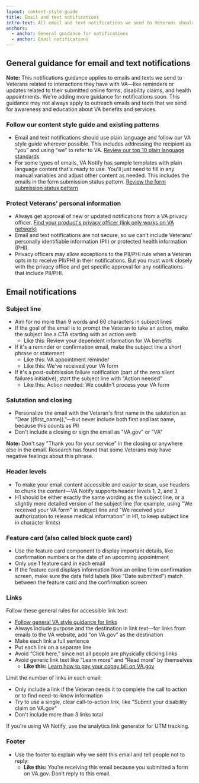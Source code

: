 ```yaml
---
layout: content-style-guide
title: Email and text notifications
intro-text: All email and text notifications we send to Veterans should be trustworthy, actionable, and easy to understand. 
anchors:
  - anchor: General guidance for notifications
  - anchor: Email notifications
---
```


## General guidance for email and text notifications

**Note:** This notifications guidance applies to emails and texts we send to Veterans related to interactions they have with VA—like reminders or updates related to their submitted online forms, disability claims, and health appointments. We're adding more guidance for notifications soon. This guidance may not always apply to outreach emails and texts that we send for awareness and education about VA benefits and services. 

### Follow our content style guide and existing patterns
* Email and text notifications should use plain language and follow our VA style guide wherever possible. This includes addressing the recipient as “you” and using “we” to refer to VA. [Review our top 10 plain language standards](https://design.va.gov/content-style-guide/plain-language/#top-10-va-plain-language-standards)
* For some types of emails, VA Notify has sample templates with plain language content that's ready to use. You'll just need to fill in any manual variables and adjust other content as needed. This includes the emails in the form submission status pattern. [Review the form submission status pattern](https://design.va.gov/patterns/help-users-to/stay-informed-of-their-application-status) 

### Protect Veterans' personal information
* Always get approval of new or updated notifications from a VA privacy officer. 
[Find your product's privacy officer (link only works on VA network)](https://github.com/department-of-veterans-affairs/vets-design-system-documentation/pull/3406/files#diff-989f423e8013e63dd7c10f19aa0b5c8138e5eb14d00a05b7acba8453d80a457a)
* Email and text notifications are not secure, so we can’t include Veterans’ personally identifiable information (PII) or protected health information (PHI).
* Privacy officers may allow exceptions to the PII/PHI rule when a Veteran opts in to receive PII/PHI in their notifications. But you must work closely with the privacy office and get specific approval for any notifications that include PII/PHI.

## Email notifications

### Subject line 

* Aim for no more than 9 words and 60 characters in subject lines
* If the goal of the email is to prompt the Veteran to take an action, make the subject line a CTA starting with an action verb
    * Like this: Review your dependent information for VA benefits
* If it's a reminder or confirmation email, make the subject line a short phrase or statement
    * Like this: VA appointment reminder 
    * Like this: We've received your VA form 
* If it's a post-submission failure notification (part of the zero silent failures initiative), start the subject line with "Action needed"
    * Like this: Action needed: We couldn't process your VA form

### Salutation and closing

* Personalize the email with the Veteran's first name in the salutation as “Dear ((first_name)),"—but never include both first and last name, because this counts as PII
* Don't include a closing or sign the email as "VA.gov" or "VA"

**Note:** Don't say "Thank you for your service" in the closing or anywhere else in the email. Research has found that some Veterans may have negative feelings about this phrase.

### Header levels 

* To make your email content accessible and easier to scan, use headers to chunk the content—VA Notify supports header levels 1, 2, and 3
* H1 should be either exactly the same wording as the subject line, or a slightly more detailed version of the subject line (for example, using "We received your VA form" in subject line and "We received your authorization to release medical information" in H1, to keep subject line in character limits)

### Feature card (also called block quote card)

* Use the feature card component to display important details, like confirmation numbers or the date of an upcoming appointment
* Only use 1 feature card in each email
* If the feature card displays information from an online form confirmation screen, make sure the data field labels (like "Date submitted") match between the feature card and the confirmation screen

### Links 

Follow these general rules for accessible link text:
* [Follow general VA style guidance for links](https://design.va.gov/content-style-guide/links)
* Always include purpose and the destination in link text—for links from emails to the VA website, add "on VA.gov" as the destination
* Make each link a full sentence
* Put each link on a separate line
* Avoid “Click here,” since not all people are physically clicking links
* Avoid generic link text like “Learn more” and “Read more” by themselves
  * **Like this:** [Learn how to pay your copay bill on VA.gov](https://www.va.gov/health-care/pay-copay-bill/)

Limit the number of links in each email:
* Only include a link if the Veteran needs it to complete the call to action or to find need-to-know information
* Try to use a single, clear call-to-action link, like "Submit your disability claim on VA.gov"
* Don't include more than 3 links total

If you're using VA Notify, use the analytics link generator for UTM tracking. 

### Footer 

* Use the footer to explain why we sent this email and tell people not to reply:
    * **Like this:** You’re receiving this email because you submitted a form on VA.gov. Don’t reply to this email.

